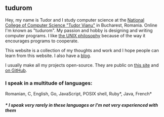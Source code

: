 tudurom
-------

Hey, my name is Tudor and I study computer science at the [National College of Computer Science "Tudor Vianu"](https://en.wikipedia.org/wiki/Tudor_Vianu_National_College_of_Computer_Science) in Bucharest, Romania. Online I'm known as "tudurom". My
passion and hobby is designing and writing computer programs. I like [the UNIX
philosophy](https://en.wikipedia.org/wiki/Unix_philosophy) because of the way it
encourages programs to cooperate.

This website is a collection of my thoughts and work and I hope people can learn
from this website. I also have a [blog](/blog).

I usually make all my projects open-source. They are public on [this
  site](/git) and [on GitHub](https://github.com/tudurom).

### I speak in a multitude of languages:

Romanian, C, English, Go, JavaScript, POSIX shell, Ruby\*, Java, French\*

##### \* I speak very rarely in these languages or I'm not very experienced with them

